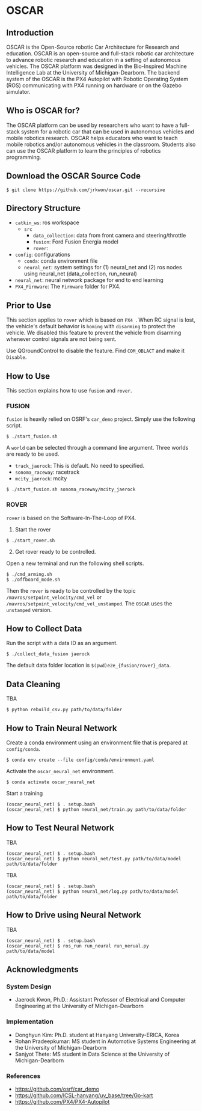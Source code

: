 # OSCAR

## Introduction

OSCAR is the Open-Source robotic Car Architecture for Research and education. OSCAR is an open-source and full-stack robotic car architecture to advance robotic research and education in a setting of autonomous vehicles.
The OSCAR platform was designed in the Bio-Inspired Machine Intelligence Lab at the University of Michigan-Dearborn. 
The backend system of the OSCAR is the PX4 Autopilot with Robotic Operating System (ROS) communicating with PX4 running on hardware or on the Gazebo simulator. 

## Who is OSCAR for?

The OSCAR platform can be used by researchers who want to have a full-stack system for a robotic car that can be used in autonomous vehicles and mobile robotics research.
OSCAR helps educators who want to teach mobile robotics and/or autonomous vehicles in the classroom. 
Students also can use the OSCAR platform to learn the principles of robotics programming.

## Download the OSCAR Source Code

```
$ git clone https://github.com/jrkwon/oscar.git --recursive
```

## Directory Structure
- `catkin_ws`: ros workspace
  - `src`
    - `data_collection`: data from front camera and steering/throttle
    - `fusion`: Ford Fusion Energia model
    - `rover`: 
- `config`: configurations
  - `conda`: conda environment file
  - `neural_net`: system settings for (1) neural_net and (2) ros nodes using neural_net (data_collection, run_neural) 
- `neural_net`: neural network package for end to end learning
- `PX4_Firmware`: The `Firmware` folder for PX4.

## Prior to Use

This section applies to `rover` which is based on `PX4 `. When RC signal is lost, the vehicle's default behavior is `homing` with `disarming` to protect the vehicle. 
We disabled this feature to prevent the vehicle from disarming whenever control signals are not being sent.

Use QGroundControl to disable the feature. Find `COM_OBLACT` and make it `Disable`.

## How to Use

This section explains how to use `fusion` and `rover`.

### FUSION

`fusion` is heavily relied on OSRF's `car_demo` project. Simply use the following script.

```
$ ./start_fusion.sh 
```

A `world` can be selected through a command line argument. Three worlds are ready to be used.
- `track_jaerock`: This is default. No need to specified.
- `sonoma_raceway`: racetrack
- `mcity_jaerock`: mcity

```
$ ./start_fusion.sh sonoma_raceway/mcity_jaerock
```

### ROVER 

`rover` is based on the Software-In-The-Loop of PX4.

1. Start the rover

```
$ ./start_rover.sh
```

2. Get rover ready to be controlled.

Open a new terminal and run the following shell scripts.
```
$ ./cmd_arming.sh
$ ./offboard_mode.sh
```

Then the `rover` is ready to be controlled by the topic `/mavros/setpoint_velocity/cmd_vel` or `/mavros/setpoint_velocity/cmd_vel_unstamped`. The `OSCAR` uses the `unstamped` version.

## How to Collect Data

Run the script with a data ID as an argument.
```
$ ./collect_data_fusion jaerock
```

The default data folder location is `$(pwd)e2e_{fusion/rover}_data`.

## Data Cleaning

TBA

```
$ python rebuild_csv.py path/to/data/folder
```

## How to Train Neural Network

Create a conda environment using an environment file that is prepared at `config/conda`.
```
$ conda env create --file config/conda/environment.yaml
```

Activate the `oscar_neural_net` environment. 
```
$ conda activate oscar_neural_net
```

Start a training
```
(oscar_neural_net) $ . setup.bash
(oscar_neural_net) $ python neural_net/train.py path/to/data/folder
```

## How to Test Neural Network

TBA
```
(oscar_neural_net) $ . setup.bash
(oscar_neural_net) $ python neural_net/test.py path/to/data/model path/to/data/folder
```

TBA
```
(oscar_neural_net) $ . setup.bash
(oscar_neural_net) $ python neural_net/log.py path/to/data/model path/to/data/folder
```

## How to Drive using Neural Network

TBA
```
(oscar_neural_net) $ . setup.bash
(oscar_neural_net) $ ros_run run_neural run_nerual.py path/to/data/model 
```

## Acknowledgments

### System Design

- Jaerock Kwon, Ph.D.: Assistant Professor of Electrical and Computer Engineering at the University of Michigan-Dearborn

### Implementation

- Donghyun Kim: Ph.D. student at Hanyang University-ERICA, Korea
- Rohan Pradeepkumar: MS student in Automotive Systems Engineering at the University of Michigan-Dearborn
- Sanjyot Thete: MS student in Data Science at the University of Michigan-Dearborn

### References

- https://github.com/osrf/car_demo
- https://github.com/ICSL-hanyang/uv_base/tree/Go-kart
- https://github.com/PX4/PX4-Autopilot